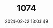 ---
title: "1074"
category: "Ambassis agassizii"
draft: false
date: 2024-02-22 13:03:49
languages:
  English: ["Agassiz’s Glassfish", "Olive Perchlet", "Agassiz's Perchlet"]
---